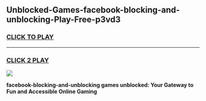 
## Unblocked-Games-facebook-blocking-and-unblocking-Play-Free-p3vd3
<h3>
<a href="https://premium76.site?title=facebook-blocking-and-unblocking&ref=10A">CLICK TO PLAY</a></h3>
<hr>

<h3>
<a href="https://premium76.site?title=facebook-blocking-and-unblocking&ref=10A">CLICK 2 PLAY</a>
  
</h3>

<a href="https://premium76.site?title=facebook-blocking-and-unblocking&ref=10A"><img src="https://clearcache.store/games.png"></a>


**facebook-blocking-and-unblocking games unblocked: Your Gateway to Fun and Accessible Online Gaming**
